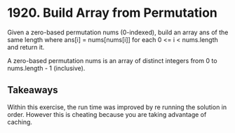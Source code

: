 # 1920. Build Array from Permutation

Given a zero-based permutation nums (0-indexed), build an array ans of the same length where ans[i] = nums[nums[i]] for each 0 <= i < nums.length and return it.


A zero-based permutation nums is an array of distinct integers from 0 to nums.length - 1 (inclusive).

## Takeaways

Within this exercise, the run time was improved by re running the solution in
order. However this is cheating because you are taking advantage of caching.
